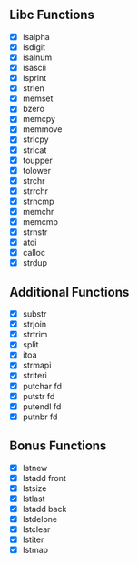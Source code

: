 ## Libc Functions

- [x] isalpha
- [x] isdigit
- [x] isalnum
- [x] isascii
- [x] isprint
- [x] strlen
- [x] memset
- [x] bzero
- [x] memcpy
- [x] memmove
- [x] strlcpy
- [x] strlcat
- [x] toupper
- [x] tolower
- [x] strchr
- [x] strrchr
- [x] strncmp
- [x] memchr
- [x] memcmp
- [x] strnstr
- [x] atoi
- [x] calloc
- [x] strdup

## Additional Functions

- [x] substr
- [x] strjoin
- [x] strtrim
- [x] split
- [x] itoa
- [x] strmapi
- [x] striteri
- [x] putchar fd
- [x] putstr fd
- [x] putendl fd
- [x] putnbr fd

## Bonus Functions

- [x] lstnew
- [x] lstadd front
- [x] lstsize
- [x] lstlast
- [x] lstadd back
- [x] lstdelone
- [x] lstclear
- [x] lstiter
- [x] lstmap
